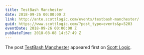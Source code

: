 ```yaml
---
title: TestBash Manchester
date: 2018-09-26 00:00:00 Z
link: http://ante.scottlogic.com/events/testbash-manchester/
guid: https://www.scottlogic.com/?post_type=events&p=5203
eventDate: 2018-09-26 00:00:00 Z
pubDateTime: 2018-08-08 14:57:49 Z
---
```


<p>The post <a rel="nofollow" href="http://ante.scottlogic.com/events/testbash-manchester/">TestBash Manchester</a> appeared first on <a rel="nofollow" href="http://ante.scottlogic.com">Scott Logic</a>.</p>